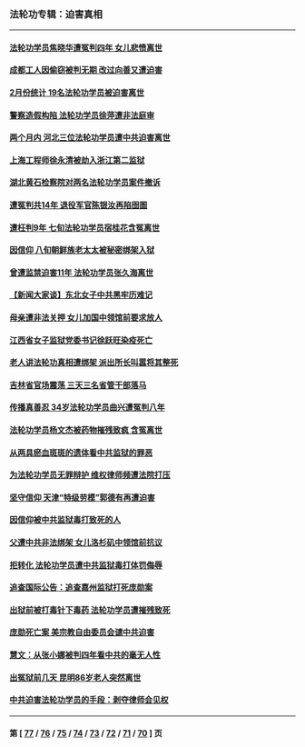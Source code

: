 ### 法轮功专辑：迫害真相
---
#### [法轮功学员焦晓华遭冤判四年 女儿悲愤离世](../../pages/nf4379/n13949614.md?03160430) 
#### [成都工人因偷窃被判无期 改过向善又遭迫害](../../pages/nf4379/n13948561.md?03160430) 
#### [2月份统计 19名法轮功学员被迫害离世](../../pages/nf4379/n13947335.md?03160430) 
#### [警察造假构陷 法轮功学员徐萍遭非法庭审](../../pages/nf4379/n13946469.md?03160430) 
#### [两个月内 河北三位法轮功学员遭中共迫害离世](../../pages/nf4379/n13945856.md?03160430) 
#### [上海工程师徐永清被劫入浙江第二监狱](../../pages/nf4379/n13945041.md?03160430) 
#### [湖北黄石检察院对两名法轮功学员案件撤诉](../../pages/nf4379/n13944382.md?03160430) 
#### [遭冤判共14年 退役军官陈银汝再陷囹圄](../../pages/nf4379/n13943569.md?03160430) 
#### [遭枉判9年 七旬法轮功学员宿桂花含冤离世](../../pages/nf4379/n13943708.md?03160430) 
#### [因信仰 八旬朝鲜族老太太被秘密绑架入狱](../../pages/nf4379/n13942333.md?03160430) 
#### [曾遭监禁迫害11年 法轮功学员张久海离世](../../pages/nf4379/n13941569.md?03160430) 
#### [【新闻大家谈】东北女子中共黑牢历难记](../../pages/nf4379/n13942450.md?03160430) 
#### [母亲遭非法关押 女儿加国中领馆前要求放人](../../pages/nf4379/n13941094.md?03160430) 
#### [江西省女子监狱党委书记徐跃旺染疫死亡](../../pages/nf4379/n13940039.md?03160430) 
#### [老人讲法轮功真相遭绑架 派出所长叫嚣将其整死](../../pages/nf4379/n13939553.md?03160430) 
#### [吉林省官场震荡 三天三名省管干部落马](../../pages/nf4379/n13939851.md?03160430) 
#### [传播真善忍 34岁法轮功学员曲兴遭冤判八年](../../pages/nf4379/n13939536.md?03160430) 
#### [法轮功学员杨文杰被药物摧残致疯 含冤离世](../../pages/nf4379/n13938659.md?03160430) 
#### [从两具瘀血斑斑的遗体看中共监狱的罪恶](../../pages/nf4379/n13936388.md?03160430) 
#### [为法轮功学员无罪辩护 维权律师频遭法院打压](../../pages/nf4379/n13937296.md?03160430) 
#### [坚守信仰 天津“特级劳模”郭德有再遭迫害](../../pages/nf4379/n13934725.md?03160430) 
#### [因信仰被中共监狱毒打致死的人](../../pages/nf4379/n13934141.md?03160430) 
#### [父遭中共非法绑架 女儿洛杉矶中领馆前抗议](../../pages/nf4379/n13933807.md?03160430) 
#### [拒转化 法轮功学员遭中共监狱毒打体罚侮辱](../../pages/nf4379/n13928989.md?03160430) 
#### [追查国际公告：追查嘉州监狱打死庞勋案](../../pages/nf4379/n13933461.md?03160430) 
#### [出狱前被打毒针下毒药 法轮功学员遭摧残致死](../../pages/nf4379/n13931976.md?03160430) 
#### [庞勋死亡案 美宗教自由委员会谴中共迫害](../../pages/nf4379/n13932260.md?03160430) 
#### [慧文：从张小娜被判四年看中共的毫无人性](../../pages/nf4379/n13931796.md?03160430) 
#### [出冤狱前几天 昆明86岁老人突然离世](../../pages/nf4379/n13931228.md?03160430) 
#### [中共迫害法轮功学员的手段：剥夺律师会见权](../../pages/nf4379/n13929748.md?03160430) 

---
#### 第 [ [77](./77.md?03160430) / [76](./76.md?03160430) / [75](./75.md?03160430) / [74](./74.md?03160430) / [73](./73.md?03160430) / [72](./72.md?03160430) / [71](./71.md?03160430) / [70](./70.md?03160430) ] 页
